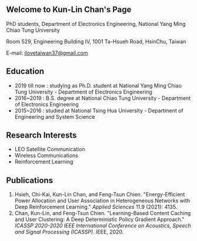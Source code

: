 ## Welcome to Kun-Lin Chan's Page

PhD students, Department of Electronics Engineering,
National Yang Ming Chiao Tung University 

Room 529, Engineering Building IV, 
1001 Ta-Hsueh Road, HsinChu, Taiwan 


E-mail: ilovetaiwan37@gmail.com 

## Education
                                
*	2019 till now : studying as Ph.D. student at National Yang Ming Chiao Tung University - Department of Electronics Engineering
*	2016~2019 : B.S. degree at National Chiao Tung University - Department of Electronics Engineering
*	2015~2016 : studied at National Tsing Hua University - Department of Engineering and System Science


## Research Interests

* LEO Satellite Communication
* Wireless Communications
* Reinforcement Learning


## Publications

1. Hsieh, Chi-Kai, Kun-Lin Chan, and Feng-Tsun Chien. "Energy-Efficient Power Allocation and User Association in Heterogeneous Networks with Deep Reinforcement Learning." <i>Applied Sciences</i> 11.9 (2021): 4135. 
2. Chan, Kun-Lin, and Feng-Tsun Chien. "Learning-Based Content Caching and User Clustering: A Deep Deterministic Policy Gradient Approach." <i>ICASSP 2020-2020 IEEE International Conference on Acoustics, Speech and Signal Processing (ICASSP)</i>. IEEE, 2020.
